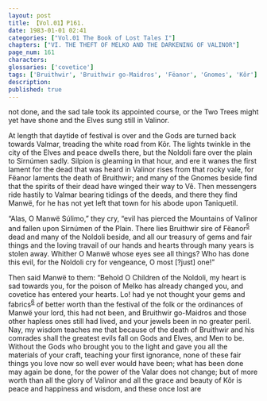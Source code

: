 ```yaml
---
layout: post
title: 【Vol.01】P161.
date: 1983-01-01 02:41
categories: ["Vol.01 The Book of Lost Tales I"]
chapters: ["VI. THE THEFT OF MELKO AND THE DARKENING OF VALINOR"]
page_num: 161
characters: 
glossaries: ['covetice']
tags: ['Bruithwir', 'Bruithwir go-Maidros', 'Fëanor', 'Gnomes', 'Kôr']
description: 
published: true
---
```


<p style="text-indent: 0;">
not done, and the sad tale took its appointed course, or the Two Trees might yet have shone and the Elves sung still in Valinor.
</p>

At length that daytide of festival is over and the Gods are turned back towards Valmar, treading the white road from Kôr. The lights twinkle in the city of the Elves and peace dwells there, but the Noldoli fare over the plain to Sirnúmen sadly. Silpion is gleaming in that hour, and ere it wanes the first lament for the dead that was heard in Valinor rises from that rocky vale, for Fëanor laments the death of Bruithwir; and many of the Gnomes beside find that the spirits of their dead have winged their way to Vê. Then messengers ride hastily to Valmar bearing tidings of the deeds, and there they find Manwë, for he has not yet left that town for his abode upon Taniquetil.

“Alas, O Manwë Súlimo,” they cry, “evil has pierced the Mountains of Valinor and fallen upon Sirnúmen of the Plain. There lies Bruithwir sire of Fëanor<SUP>[5]({{site.baseurl}}/vol01-p171)</SUP> dead and many of the Noldoli beside, and all our treasury of gems and fair things and the loving travail of our hands and hearts through many years is stolen away. Whither O Manwë whose eyes see all things? Who has done this evil, for the Noldoli cry for vengeance, O most [?just] one!”

Then said Manwë to them: “Behold O Children of the Noldoli, my heart is sad towards you, for the poison of Melko has already changed you, and covetice has entered your hearts. Lo! had ye not thought your gems and fabrics<SUP>[6]({{site.baseurl}}/vol01-p171)</SUP> of better worth than the festival of the folk or the ordinances of Manwë your lord, this had not been, and Bruithwir go-Maidros and those other hapless ones still had lived, and your jewels been in no greater peril. Nay, my wisdom teaches me that because of the death of Bruithwir and his comrades shall the greatest evils fall on Gods and Elves, and Men to be. Without the Gods who brought you to the light and gave you all the materials of your craft, teaching your first ignorance, none of these fair things you love now so well ever would have been; what has been done may again be done, for the power of the Valar does not change; but of more worth than all the glory of Valinor and all the grace and beauty of Kôr is peace and happiness and wisdom, and these once lost are

